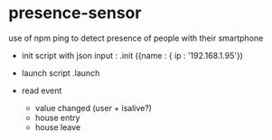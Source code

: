 # presence-sensor

use of npm ping to detect presence of people with their smartphone

- init script with json input :
.init ({name : { ip : '192.168.1.95'})

- launch script
.launch

- read event
  * value changed (user + isalive?)
  * house entry
  * house leave

